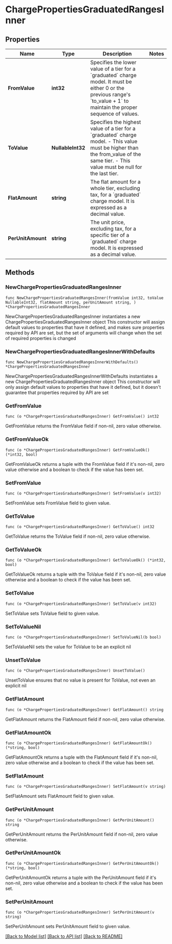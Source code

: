 # ChargePropertiesGraduatedRangesInner

## Properties

Name | Type | Description | Notes
------------ | ------------- | ------------- | -------------
**FromValue** | **int32** | Specifies the lower value of a tier for a &#x60;graduated&#x60; charge model. It must be either 0 or the previous range&#39;s &#x60;to_value + 1&#x60; to maintain the proper sequence of values. | 
**ToValue** | **NullableInt32** | Specifies the highest value of a tier for a &#x60;graduated&#x60; charge model. - This value must be higher than the from_value of the same tier. - This value must be null for the last tier. | 
**FlatAmount** | **string** | The flat amount for a whole tier, excluding tax, for a &#x60;graduated&#x60; charge model. It is expressed as a decimal value. | 
**PerUnitAmount** | **string** | The unit price, excluding tax, for a specific tier of a &#x60;graduated&#x60; charge model. It is expressed as a decimal value. | 

## Methods

### NewChargePropertiesGraduatedRangesInner

`func NewChargePropertiesGraduatedRangesInner(fromValue int32, toValue NullableInt32, flatAmount string, perUnitAmount string, ) *ChargePropertiesGraduatedRangesInner`

NewChargePropertiesGraduatedRangesInner instantiates a new ChargePropertiesGraduatedRangesInner object
This constructor will assign default values to properties that have it defined,
and makes sure properties required by API are set, but the set of arguments
will change when the set of required properties is changed

### NewChargePropertiesGraduatedRangesInnerWithDefaults

`func NewChargePropertiesGraduatedRangesInnerWithDefaults() *ChargePropertiesGraduatedRangesInner`

NewChargePropertiesGraduatedRangesInnerWithDefaults instantiates a new ChargePropertiesGraduatedRangesInner object
This constructor will only assign default values to properties that have it defined,
but it doesn't guarantee that properties required by API are set

### GetFromValue

`func (o *ChargePropertiesGraduatedRangesInner) GetFromValue() int32`

GetFromValue returns the FromValue field if non-nil, zero value otherwise.

### GetFromValueOk

`func (o *ChargePropertiesGraduatedRangesInner) GetFromValueOk() (*int32, bool)`

GetFromValueOk returns a tuple with the FromValue field if it's non-nil, zero value otherwise
and a boolean to check if the value has been set.

### SetFromValue

`func (o *ChargePropertiesGraduatedRangesInner) SetFromValue(v int32)`

SetFromValue sets FromValue field to given value.


### GetToValue

`func (o *ChargePropertiesGraduatedRangesInner) GetToValue() int32`

GetToValue returns the ToValue field if non-nil, zero value otherwise.

### GetToValueOk

`func (o *ChargePropertiesGraduatedRangesInner) GetToValueOk() (*int32, bool)`

GetToValueOk returns a tuple with the ToValue field if it's non-nil, zero value otherwise
and a boolean to check if the value has been set.

### SetToValue

`func (o *ChargePropertiesGraduatedRangesInner) SetToValue(v int32)`

SetToValue sets ToValue field to given value.


### SetToValueNil

`func (o *ChargePropertiesGraduatedRangesInner) SetToValueNil(b bool)`

 SetToValueNil sets the value for ToValue to be an explicit nil

### UnsetToValue
`func (o *ChargePropertiesGraduatedRangesInner) UnsetToValue()`

UnsetToValue ensures that no value is present for ToValue, not even an explicit nil
### GetFlatAmount

`func (o *ChargePropertiesGraduatedRangesInner) GetFlatAmount() string`

GetFlatAmount returns the FlatAmount field if non-nil, zero value otherwise.

### GetFlatAmountOk

`func (o *ChargePropertiesGraduatedRangesInner) GetFlatAmountOk() (*string, bool)`

GetFlatAmountOk returns a tuple with the FlatAmount field if it's non-nil, zero value otherwise
and a boolean to check if the value has been set.

### SetFlatAmount

`func (o *ChargePropertiesGraduatedRangesInner) SetFlatAmount(v string)`

SetFlatAmount sets FlatAmount field to given value.


### GetPerUnitAmount

`func (o *ChargePropertiesGraduatedRangesInner) GetPerUnitAmount() string`

GetPerUnitAmount returns the PerUnitAmount field if non-nil, zero value otherwise.

### GetPerUnitAmountOk

`func (o *ChargePropertiesGraduatedRangesInner) GetPerUnitAmountOk() (*string, bool)`

GetPerUnitAmountOk returns a tuple with the PerUnitAmount field if it's non-nil, zero value otherwise
and a boolean to check if the value has been set.

### SetPerUnitAmount

`func (o *ChargePropertiesGraduatedRangesInner) SetPerUnitAmount(v string)`

SetPerUnitAmount sets PerUnitAmount field to given value.



[[Back to Model list]](../README.md#documentation-for-models) [[Back to API list]](../README.md#documentation-for-api-endpoints) [[Back to README]](../README.md)


